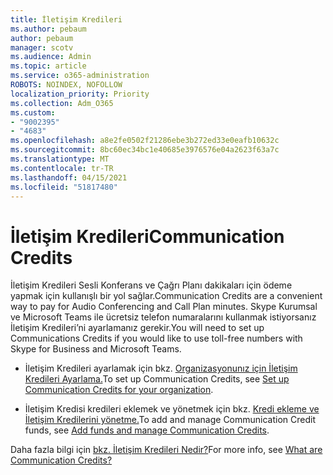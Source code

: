 ```yaml
---
title: İletişim Kredileri
ms.author: pebaum
author: pebaum
manager: scotv
ms.audience: Admin
ms.topic: article
ms.service: o365-administration
ROBOTS: NOINDEX, NOFOLLOW
localization_priority: Priority
ms.collection: Adm_O365
ms.custom:
- "9002395"
- "4683"
ms.openlocfilehash: a8e2fe0502f21286ebe3b272ed33e0eafb10632c
ms.sourcegitcommit: 8bc60ec34bc1e40685e3976576e04a2623f63a7c
ms.translationtype: MT
ms.contentlocale: tr-TR
ms.lasthandoff: 04/15/2021
ms.locfileid: "51817480"
---
```

# <a name="communication-credits"></a><span data-ttu-id="828f6-102">İletişim Kredileri</span><span class="sxs-lookup"><span data-stu-id="828f6-102">Communication Credits</span></span>

<span data-ttu-id="828f6-103">İletişim Kredileri Sesli Konferans ve Çağrı Planı dakikaları için ödeme yapmak için kullanışlı bir yol sağlar.</span><span class="sxs-lookup"><span data-stu-id="828f6-103">Communication Credits are a convenient way to pay for Audio Conferencing and Call Plan minutes.</span></span> <span data-ttu-id="828f6-104">Skype Kurumsal ve Microsoft Teams ile ücretsiz telefon numaralarını kullanmak istiyorsanız İletişim Kredileri’ni ayarlamanız gerekir.</span><span class="sxs-lookup"><span data-stu-id="828f6-104">You will need to set up Communications Credits if you would like to use toll-free numbers with Skype for Business and Microsoft Teams.</span></span>

- <span data-ttu-id="828f6-105">İletişim Kredileri ayarlamak için bkz. [Organizasyonunız için İletişim Kredileri Ayarlama.](https://docs.microsoft.com/microsoftteams/set-up-communications-credits-for-your-organization)</span><span class="sxs-lookup"><span data-stu-id="828f6-105">To set up Communication Credits, see [Set up Communication Credits for your organization](https://docs.microsoft.com/microsoftteams/set-up-communications-credits-for-your-organization).</span></span> 

- <span data-ttu-id="828f6-106">İletişim Kredisi kredileri eklemek ve yönetmek için bkz. [Kredi ekleme ve İletişim Kredilerini yönetme.](https://docs.microsoft.com/microsoftteams/add-funds-and-manage-communications-credits)</span><span class="sxs-lookup"><span data-stu-id="828f6-106">To add and manage Communication Credit funds, see [Add funds and manage Communication Credits](https://docs.microsoft.com/microsoftteams/add-funds-and-manage-communications-credits).</span></span> 

<span data-ttu-id="828f6-107">Daha fazla bilgi için [bkz. İletişim Kredileri Nedir?](https://docs.microsoft.com/microsoftteams/what-are-communications-credits)</span><span class="sxs-lookup"><span data-stu-id="828f6-107">For more info, see [What are Communication Credits?](https://docs.microsoft.com/microsoftteams/what-are-communications-credits)</span></span>
